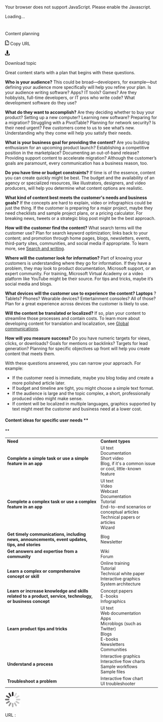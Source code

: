 ﻿Your browser does not support JavaScript. Please enable the Javascript.

Loading...

# 

Content planning

![Copy URL](content-planning_files/Copy.png)
Copy URL

![Download](content-planning_files/Download.png)

Download topic

Great content starts with a plan that begins with these questions.

**Who is your audience?** This could
be broad—developers, for example—but defining your audience more
specifically will help you refine your plan. Is your audience
writing software? Apps? IT tools? Games? Are they hobbyists,
full-time developers, or IT pros who write code? What development
software do they use?

**What do they want to accomplish?** Are
they deciding whether to buy your product? Setting up a new computer?
Learning new software? Preparing for a migration? Struggling with a
PivotTable? Planning for network security? Is their need urgent?
Few customers come to us to see what’s new. Understanding why they
come will help you satisfy their needs.

**What is your business goal for providing the content?** 
Are you building enthusiasm for an upcoming product launch?
Establishing a competitive position in the marketplace?
Documenting an out-of-band release? Providing support content to
accelerate migration? Although the customer’s goals are paramount,
every communication has a business reason, too.

**Do you have time or budget constraints?** If
time is of the essence, content you can create quickly might be
best. The budget and the availability of an agency
or specialized resources, like illustrators, designers, and video producers, will help you determine what content options are realistic.

**What kind of content best meets the customer's needs and business goals?** If
the concepts are hard to explain, video or infographics could be
just the thing. If the customer is preparing for a major project,
maybe they need checklists and sample project plans, or a pricing
calculator. For breaking news, tweets or a strategic blog post
might be the best approach. 

**How will the customer find the content?** 
What search terms will the customer use? Plan for search
keyword optimization; links back to your content; and promotion through
home pages, blogs, newsletters, events, third-party sites,
communities, and social media if appropriate. To learn more, see [Search and writing](https://worldready.cloudapp.net/Styleguide/Read?id=2700&topicid=36379). 

**Where will the customer look for information?** 
Part of knowing your customers is understanding where they go for
information. If they have a problem, they may look to product
documentation, Microsoft support, or an expert community. For
training, Microsoft Virtual Academy or a video platform like
YouTube might be their source. For tips and tricks, maybe it’s
social media and blogs.

**What devices will the customer use to experience the content? Laptops** ?
Tablets? Phones? Wearable devices? Entertainment consoles? All of
those? Plan for a great experience across devices the customer is
likely to use. 

**Will the content be translated or localized?** 
If so, plan your content to streamline those processes and contain
costs. To learn more about developing content for translation and
localization, see [Global communications](https://worldready.cloudapp.net/Styleguide/Read?id=2700&topicid=26906).

**How will you measure success?** Do
you have numeric targets for views, clicks, or downloads? Goals for
mentions or backlinks? Targets for lead generation? Planning for
specific objectives up front will help you create content that
meets them.

With these questions answered, you can narrow your approach. For example:

  - If the customer need is immediate, maybe you blog today and create a more polished article later. 
  - If budget and timeline are tight, you might choose a simple text format. 
  - If the audience is large and the topic complex, a short, professionally produced video might make sense.
  - If
    content will be localized in multiple languages, graphics
    supported by text might meet the customer and business need at a
    lower cost.

#### **Content ideas for specific user needs** **
**

<table>
<tbody>
<tr class="odd">
<td><b>Need</b></td>
<td><b>Content types</b></td>
</tr>
<tr class="even">
<td><div>
<b>Complete a simple task or use a simple feature in an app</b>
</div></td>
<td>UI text<br />
Documentation<br />
Short video<br />
Blog, if it's a common issue or cool, little-known feature</td>
</tr>
<tr class="odd">
<td><div>
<b>Complete a complex task or use a complex feature in an app</b>
</div></td>
<td><div>
UI text 
</div>
<div>
Video
</div>
<div>
Webcast
</div>
<div>
Documentation<br />
Tutorial
</div>
<div>
End-to-end scenarios or conceptual articles
</div>
<div>
Technical papers or articles
</div>
<div>
Wizard
</div></td>
</tr>
<tr class="even">
<td><div>
<b>Get timely communications, including news, announcements, event updates, tips, and stories</b>
</div></td>
<td><div>
Blog
</div>
<div>
Newsletter
</div></td>
</tr>
<tr class="odd">
<td><div>
<b>Get answers and expertise from a community</b>
</div></td>
<td><div>
Wiki
</div>
<div>
Forum
</div></td>
</tr>
<tr class="even">
<td><div>
<b>Learn a complex or comprehensive concept or skill</b>
</div></td>
<td><div>
Online training
</div>
<div>
Tutorial
</div>
<div>
Technical white paper
</div>
<div>
Interactive graphics
</div>
<div>
System architecture
</div></td>
</tr>
<tr class="odd">
<td><div>
<b>Learn or increase knowledge and skills related to a product, service, technology, or business concept</b>
</div></td>
<td><div>
Concept papers
</div>
<div>
E-books
</div>
<div>
Infographics
</div></td>
</tr>
<tr class="even">
<td><div>
<b>Learn product tips and tricks</b>
</div></td>
<td><div>
UI text
</div>
<div>
Web documentation
</div>
<div>
Apps
</div>
<div>
Microblogs (such as Twitter)
</div>
<div>
Blogs
</div>
<div>
E-books
</div>
<div>
Newsletters
</div>
<div>
Communities
</div></td>
</tr>
<tr class="odd">
<td><div>
<div>
<b>Understand a process</b>
</div>
</div></td>
<td><div>
<div>
Interactive graphics
</div>
<div>
Interactive flow charts
</div>
<div>
Sample workflows
</div>
<div>
Sample files
</div>
</div></td>
</tr>
<tr class="even">
<td><div>
<div>
<b>Troubleshoot a problem</b>
</div>
</div></td>
<td><div>
<div>
Interactive flow chart
</div>
<div>
UI troubleshooter
</div>
</div></td>
</tr>
</tbody>
</table>

![In progress](content-planning_files/activity-large.gif)

URL :
